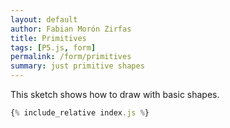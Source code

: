 ```yaml
---
layout: default
author: Fabian Morón Zirfas
title: Primitives
tags: [P5.js, form]
permalink: /form/primitives
summary: just primitive shapes
---
```


This sketch shows how to draw with basic shapes.

<!-- more -->

<div id="sketch"></div>

```js
{% include_relative index.js %}
```

<script type="text/javascript" src="{{site.baseurl}}/assets/js/p5.min.js"></script>
<script type="text/javascript" src="{{site.baseurl}}/{{ page.path | replace:'.md','.js' }}"></script>